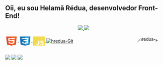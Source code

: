 ## Oii, eu sou Helamã Rédua, desenvolvedor Front-End!
<div align="center">
<a href="https://github.com/hredua">
  <img height="150em" src="https://github-readme-stats.vercel.app/api?username=hredua&show_icons=true&theme=nord&include_all_commits=true&count_private=true"/>
  <img height="150em" src="https://github-readme-stats.vercel.app/api/top-langs/?username=hredua&layout=compact&langs_count=7&theme=nord"/>
  </div>
  <div style="display: inline_block"><br>
  <img align="center" alt="hredua-HTML" height="30" width="40" src="https://raw.githubusercontent.com/devicons/devicon/master/icons/html5/html5-original.svg">
  <img align="center" alt="hredua-CSS" height="30" width="40" src="https://raw.githubusercontent.com/devicons/devicon/master/icons/css3/css3-original.svg">
  <img align="center" alt="hredua-Js" height="30" width="40" src="https://raw.githubusercontent.com/devicons/devicon/master/icons/javascript/javascript-plain.svg">
  <img align="center" alt="hredua-Git" height="30" width="40" src="https://cdn.jsdelivr.net/gh/devicons/devicon/icons/git/git-original.svg">

  <img align="right" alt="hredua-pic" height="150" style="border-radius:50px;" src="https://media.discordapp.net/attachments/753315697312006241/910810602866356244/Webp.net-gifmaker_1.gif?width=676&height=676">
</div>
  
  ##
 
<div> 
  <a href="https://instagram.com/hrredua" target="_blank"><img src="https://img.shields.io/badge/-Instagram-%23E4405F?style=for-the-badge&logo=instagram&logoColor=white" target="_blank"></a>
  <a href="https://www.linkedin.com/in/helamã-rédua-375088225/" target="_blank"><img src="https://img.shields.io/badge/LinkedIn-0077B5?style=for-the-badge&logo=linkedin&logoColor=white" target="_blank"></a>
  <a href = "mailto:helamaredua@gmail.com"><img src="https://img.shields.io/badge/-Gmail-%23333?style=for-the-badge&logo=gmail&logoColor=white" target="_blank"></a>
